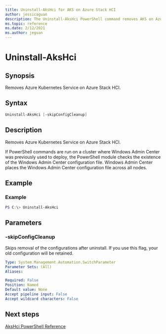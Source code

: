 ```yaml
---
title: Uninstall-AksHci for AKS on Azure Stack HCI
author: jessicaguan
description: The Uninstall-AksHci PowerShell command removes AKS on Azure Stack HCI.
ms.topic: reference
ms.date: 2/12/2021
ms.author: jeguan
---
```


# Uninstall-AksHci

## Synopsis
Removes Azure Kubernetes Service on Azure Stack HCI.

## Syntax

```powershell
Uninstall-AksHci [-skipConfigCleanup]
```

## Description
Removes Azure Kubernetes Service on Azure Stack HCI. 

If PowerShell commands are run on a cluster where Windows Admin Center was previously used to deploy, the PowerShell module checks the existence of the Windows Admin Center configuration file. Windows Admin Center places the Windows Admin Center configuration file across all nodes. 

## Example

### Example
```powershell
PS C:\> Uninstall-AksHci
```

## Parameters

### -skipConfigCleanup
Skips removal of the configurations after uninstall. If you use this flag, your old configuration will be retained.

```yaml
Type: System.Management.Automation.SwitchParameter
Parameter Sets: (All)
Aliases:

Required: False
Position: Named
Default value: None
Accept pipeline input: False
Accept wildcard characters: False
```
## Next steps

[AksHci PowerShell Reference](index.md)